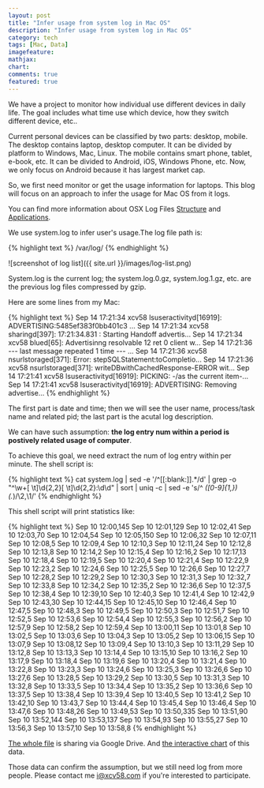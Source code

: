 ```yaml
---
layout: post
title: "Infer usage from system log in Mac OS"
description: "Infer usage from system log in Mac OS"
category: tech
tags: [Mac, Data]
imagefeature:
mathjax:
chart:
comments: true
featured: true
---
```


We have a project to monitor how individual use different devices in daily life. The goal includes what time use which device, how they switch different device, etc..

Current personal devices can be classified by two parts: desktop, mobile. The desktop contains laptop, desktop computer. It can be divided by platform to Windows, Mac, Linux. The mobile contains smart phone, tablet, e-book, etc. It can be divided to Android, iOS, Windows Phone, etc. Now, we only focus on Android because it has largest market cap.

So, we first need monitor or get the usage information for laptops. This blog will focus on an approach to infer the usage for Mac OS from it logs.

You can find more information about OSX Log Files [Structure](http://pondini.org/OSX/Logs.html) and [Applications](http://www.macobserver.com/tips/hotcocoa/2001/20010803.shtml).

We use system.log to infer user's usage.The log file path is:

{% highlight text %}
/var/log/
{% endhighlight %}

![screenshot of log list]({{ site.url }}/images/log-list.png)

System.log is the current log; the system.log.0.gz, system.log.1.gz, etc. are the previous log files compressed by gzip.

Here are some lines from my Mac:

{% highlight text %}
Sep 14 17:21:34 xcv58 lsuseractivityd[16919]: ADVERTISING:5485ef383f0bb401c3 ...
Sep 14 17:21:34 xcv58 sharingd[397]: 17:21:34.831 : Starting Handoff advertis...
Sep 14 17:21:34 xcv58 blued[65]: Advertisinng resolvable 12  ret 0   client w...
Sep 14 17:21:36 --- last message repeated 1 time ---                         ...
Sep 14 17:21:36 xcv58 nsurlstoraged[371]: Error: stepSQLStatement:toCompletio...
Sep 14 17:21:36 xcv58 nsurlstoraged[371]: writeDBwithCachedResponse-ERROR wit...
Sep 14 17:21:41 xcv58 lsuseractivityd[16919]: PICKING: -/as the current item-...
Sep 14 17:21:41 xcv58 lsuseractivityd[16919]: ADVERTISING: Removing advertise...
{% endhighlight %}

The first part is date and time; then we will see the user name, process/task name and related pid; the last part is the acutal log description.

We can have such assumption: **the log entry num within a period is postively related usage of computer**.

To achieve this goal, we need extract the num of log entry within per minute. The shell script is:

{% highlight text %}
    cat system.log | sed -e '/^[[:blank:]].*/d' | grep -o "^\w\+[ \t]\d\{2,2\}[ \t]\d\{2,2\}:\d\d" | sort | uniq -c | sed -e 's/^ *\([0-9]\{1,\}\) \(.*\)/\2,\1/'
{% endhighlight %}

This shell script will print statistics like:

{% highlight text %}
Sep 10 12:00,145
Sep 10 12:01,129
Sep 10 12:02,41
Sep 10 12:03,70
Sep 10 12:04,54
Sep 10 12:05,150
Sep 10 12:06,32
Sep 10 12:07,11
Sep 10 12:08,5
Sep 10 12:09,4
Sep 10 12:10,3
Sep 10 12:11,24
Sep 10 12:12,8
Sep 10 12:13,8
Sep 10 12:14,2
Sep 10 12:15,4
Sep 10 12:16,2
Sep 10 12:17,13
Sep 10 12:18,4
Sep 10 12:19,5
Sep 10 12:20,4
Sep 10 12:21,4
Sep 10 12:22,9
Sep 10 12:23,2
Sep 10 12:24,6
Sep 10 12:25,5
Sep 10 12:26,6
Sep 10 12:27,7
Sep 10 12:28,2
Sep 10 12:29,2
Sep 10 12:30,3
Sep 10 12:31,3
Sep 10 12:32,7
Sep 10 12:33,8
Sep 10 12:34,2
Sep 10 12:35,2
Sep 10 12:36,6
Sep 10 12:37,5
Sep 10 12:38,4
Sep 10 12:39,10
Sep 10 12:40,3
Sep 10 12:41,4
Sep 10 12:42,9
Sep 10 12:43,30
Sep 10 12:44,15
Sep 10 12:45,10
Sep 10 12:46,4
Sep 10 12:47,5
Sep 10 12:48,3
Sep 10 12:49,5
Sep 10 12:50,3
Sep 10 12:51,7
Sep 10 12:52,5
Sep 10 12:53,6
Sep 10 12:54,4
Sep 10 12:55,3
Sep 10 12:56,2
Sep 10 12:57,9
Sep 10 12:58,2
Sep 10 12:59,4
Sep 10 13:00,11
Sep 10 13:01,8
Sep 10 13:02,5
Sep 10 13:03,6
Sep 10 13:04,3
Sep 10 13:05,2
Sep 10 13:06,15
Sep 10 13:07,9
Sep 10 13:08,12
Sep 10 13:09,4
Sep 10 13:10,3
Sep 10 13:11,29
Sep 10 13:12,8
Sep 10 13:13,3
Sep 10 13:14,4
Sep 10 13:15,10
Sep 10 13:16,2
Sep 10 13:17,9
Sep 10 13:18,4
Sep 10 13:19,6
Sep 10 13:20,4
Sep 10 13:21,4
Sep 10 13:22,8
Sep 10 13:23,3
Sep 10 13:24,6
Sep 10 13:25,3
Sep 10 13:26,6
Sep 10 13:27,6
Sep 10 13:28,5
Sep 10 13:29,2
Sep 10 13:30,5
Sep 10 13:31,3
Sep 10 13:32,8
Sep 10 13:33,5
Sep 10 13:34,4
Sep 10 13:35,2
Sep 10 13:36,6
Sep 10 13:37,5
Sep 10 13:38,4
Sep 10 13:39,4
Sep 10 13:40,5
Sep 10 13:41,2
Sep 10 13:42,10
Sep 10 13:43,7
Sep 10 13:44,4
Sep 10 13:45,4
Sep 10 13:46,4
Sep 10 13:47,6
Sep 10 13:48,26
Sep 10 13:49,53
Sep 10 13:50,335
Sep 10 13:51,90
Sep 10 13:52,144
Sep 10 13:53,137
Sep 10 13:54,93
Sep 10 13:55,27
Sep 10 13:56,3
Sep 10 13:57,10
Sep 10 13:58,8
{% endhighlight %}

[The whole file](https://docs.google.com/spreadsheets/d/1WJm4UwQLGsY3zhWhZHpV_kGdo1V5uwRKyXjWReYuBms/edit?usp=sharing) is sharing via Google Drive.
And [the interactive chart](https://docs.google.com/spreadsheets/d/1WJm4UwQLGsY3zhWhZHpV_kGdo1V5uwRKyXjWReYuBms/pubchart?oid=1311131467&format=interactive) of this data.

Those data can confirm the assumption, but we still need log from more people.
Please contact me <a href="mailto:i@xcv58.com">i@xcv58.com</a> if you're interested to participate.
